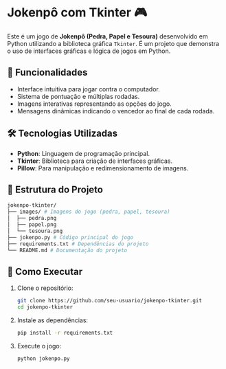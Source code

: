 # Jokenpô com Tkinter 🎮

Este é um jogo de **Jokenpô (Pedra, Papel e Tesoura)** desenvolvido em Python utilizando a biblioteca gráfica `Tkinter`. É um projeto que demonstra o uso de interfaces gráficas e lógica de jogos em Python.

## 🎯 Funcionalidades
- Interface intuitiva para jogar contra o computador.
- Sistema de pontuação e múltiplas rodadas.
- Imagens interativas representando as opções do jogo.
- Mensagens dinâmicas indicando o vencedor ao final de cada rodada.

## 🛠️ Tecnologias Utilizadas
- **Python**: Linguagem de programação principal.
- **Tkinter**: Biblioteca para criação de interfaces gráficas.
- **Pillow**: Para manipulação e redimensionamento de imagens.

## 📂 Estrutura do Projeto
```bash
jokenpo-tkinter/
├── images/ # Imagens do jogo (pedra, papel, tesoura) 
│  ├── pedra.png 
│  ├── papel.png 
│  └── tesoura.png   
├── jokenpo.py # Código principal do jogo 
├── requirements.txt # Dependências do projeto 
└── README.md # Documentação do projeto
```

## 🚀 Como Executar
1. Clone o repositório:
   ```bash
   git clone https://github.com/seu-usuario/jokenpo-tkinter.git
   cd jokenpo-tkinter

2. Instale as dependências:
   ```bash
   pip install -r requirements.txt
   
3. Execute o jogo:
   ```bash
   python jokenpo.py
